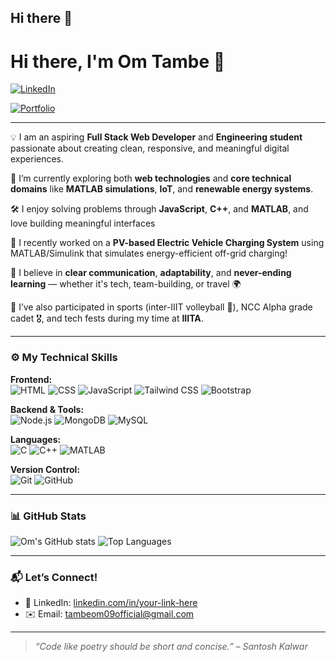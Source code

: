 ## Hi there 👋

# Hi there, I'm Om Tambe 👋

[![LinkedIn](https://img.shields.io/badge/LinkedIn-blue?style=for-the-badge&logo=linkedin)](https://www.linkedin.com/in/om-tambe-94860528a/)
<!-- [![LeetCode](https://img.shields.io/badge/LeetCode-orange?style=for-the-badge&logo=leetcode)](https://leetcode.com/your-id/) -->
[![Portfolio](https://img.shields.io/badge/Portfolio-black?style=for-the-badge&logo=github)](https://github.com/Omtambe99)

---

💡 I am an aspiring **Full Stack Web Developer** and **Engineering student** passionate about creating clean, responsive, and meaningful digital experiences.

🚀 I’m currently exploring both **web technologies** and **core technical domains** like **MATLAB simulations**, **IoT**, and **renewable energy systems**.

🛠️ I enjoy solving problems through **JavaScript**, **C++**, and **MATLAB**, and love building meaningful interfaces 

🔋 I recently worked on a **PV-based Electric Vehicle Charging System** using MATLAB/Simulink that simulates energy-efficient off-grid charging!

💬 I believe in **clear communication**, **adaptability**, and **never-ending learning** — whether it's tech, team-building, or travel 🌍

🎯 I’ve also participated in sports (inter-IIIT volleyball 🏐), NCC Alpha grade cadet 🎖️, and tech fests during my time at **IIITA**.

---

### ⚙️ My Technical Skills
**Frontend:**  
![HTML](https://img.shields.io/badge/HTML-E44D26?style=for-the-badge&logo=html5&logoColor=white)
![CSS](https://img.shields.io/badge/CSS-1572B6?style=for-the-badge&logo=css3&logoColor=white)
![JavaScript](https://img.shields.io/badge/JavaScript-F0DB4F?style=for-the-badge&logo=javascript&logoColor=black)
![Tailwind CSS](https://img.shields.io/badge/TailwindCSS-06B6D4?style=for-the-badge&logo=tailwindcss&logoColor=white)
![Bootstrap](https://img.shields.io/badge/Bootstrap-563d7c?style=for-the-badge&logo=bootstrap&logoColor=white)

**Backend & Tools:**  
![Node.js](https://img.shields.io/badge/Node.js-339933?style=for-the-badge&logo=nodedotjs&logoColor=white)
![MongoDB](https://img.shields.io/badge/MongoDB-4DB33D?style=for-the-badge&logo=mongodb&logoColor=white)
![MySQL](https://img.shields.io/badge/MySQL-4479A1?style=for-the-badge&logo=mysql&logoColor=white)

**Languages:**  
![C](https://img.shields.io/badge/C-00599C?style=for-the-badge&logo=c&logoColor=white)
![C++](https://img.shields.io/badge/C++-00599C?style=for-the-badge&logo=c%2B%2B&logoColor=white)
![MATLAB](https://img.shields.io/badge/MATLAB-0076A8?style=for-the-badge&logo=mathworks&logoColor=white)

**Version Control:**  
![Git](https://img.shields.io/badge/Git-F05032?style=for-the-badge&logo=git&logoColor=white)
![GitHub](https://img.shields.io/badge/GitHub-181717?style=for-the-badge&logo=github&logoColor=white)

---



### 📊 GitHub Stats

![Om's GitHub stats](https://github-readme-stats.vercel.app/api?username=Omtambe99&show_icons=true&theme=dark&hide_title=true)
![Top Languages](https://github-readme-stats.vercel.app/api/top-langs/?username=Omtambe99&layout=compact&theme=dark)

---

### 📬 Let’s Connect!
- 💼 LinkedIn: [linkedin.com/in/your-link-here](https://www.linkedin.com/in/om-tambe-94860528a/)
- ✉️ Email: tambeom09official@gmail.com

---

> *“Code like poetry should be short and concise.” – Santosh Kalwar*

<!--
**Omtambe99/Omtambe99** is a ✨ _special_ ✨ repository because its `README.md` (this file) appears on your GitHub profile.

Here are some ideas to get you started:

- 🔭 I’m currently working on ...
- 🌱 I’m currently learning ...
- 👯 I’m looking to collaborate on ...
- 🤔 I’m looking for help with ...
- 💬 Ask me about ...
- 📫 How to reach me: ...
- 😄 Pronouns: ...
- ⚡ Fun fact: ...
-->
